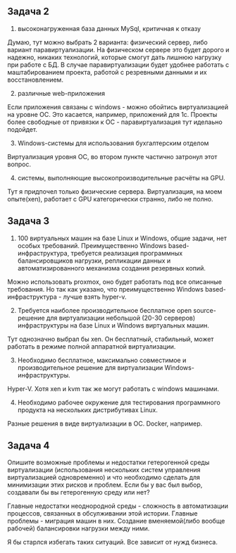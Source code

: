 ## Задача 2

1. высоконагруженная база данных MySql, критичная к отказу

Думаю, тут можно выбрать 2 варианта: физический сервер, либо вариант
паравиртуализации.
На физическом сервере это будет дорого и надежно, никаких технологий, которые
смогут дать лишнюю нагрузку при работе с БД.
В случае паравиртуализации будет удобнее работать с маштабированием проекта,
работой с резревными данными и их восстановлением.

2. различные web-приложения

Если приложения связаны с windows - можно обойтись виртуализацией на уровне ОС.
Это касается, например, приложений для 1с.
Проекты более свободные от привязки к ОС - паравиртуализация тут иделаьно
подойдет. 

3. Windows-системы для использования бухгалтерским отделом

Виртуализация уровня ОС, во втором пункте частично затронул этот вопрос. 

4. системы, выполняющие высокопроизводительные расчёты на GPU. 

Тут я придпочел только физические сервера. Виртуализация, на моем опыте(xen),
работает с GPU категорически странно, либо не полно. 

## Задача 3

1. 100 виртуальных машин на базе Linux и Windows, общие задачи, нет особых требований. Преимущественно Windows based-инфраструктура, требуется реализация программных балансировщиков нагрузки, репликации данных и автоматизированного механизма создания резервных копий.

Можно использовать proxmox, оно будет работать под все описанные требования. Но
так как указано, что преимущественно Windows based-инфраструктура - лучше взять
hyper-v.

2. Требуется наиболее производительное бесплатное open source-решение для виртуализации небольшой (20-30 серверов) инфраструктуры на базе Linux и Windows виртуальных машин.

Тут однозначно выбрал бы xen. Он бесплатный, стабильный, может работать
в режиме полной аппаратной виртуализации.

3. Необходимо бесплатное, максимально совместимое и производительное решение для виртуализации Windows-инфраструктуры.

Hyper-V. Хотя xen и kvm так же могут работать с windows машинами.

4. Необходимо рабочее окружение для тестирования программного продукта на нескольких дистрибутивах Linux.

Разные решения в виде виртуализации в ОС. Docker, например. 

## Задача 4

Опишите возможные проблемы и недостатки гетерогенной среды виртуализации (использования нескольких систем управления виртуализацией одновременно) и что необходимо сделать для минимизации этих рисков и проблем. Если бы у вас был выбор, создавали бы вы гетерогенную среду или нет?

Главные недостатки неоднородной среды - сложность в автоматизации процессов,
связанных в обсулживании этой истории.
Главные проблемы - миграция машин в них. Создание вменяемой(либо вообще
рабочей) балансировки нагрузки между ними. 

Я бы старлся избегать таких ситуаций. Все зависит от нужд бизнеса. 
